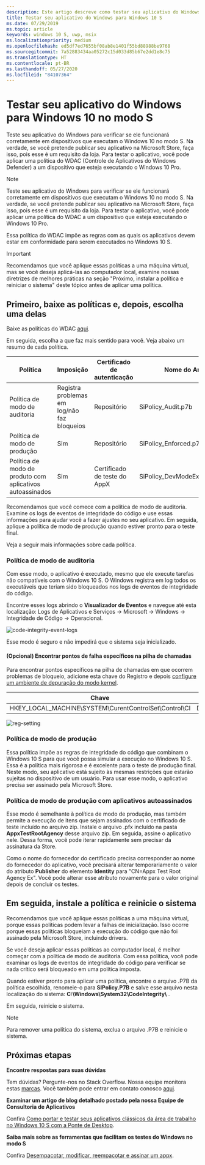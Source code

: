 ```yaml
---
description: Este artigo descreve como testar seu aplicativo do Windows para verificar se ele funcionará corretamente em dispositivos que executam o Windows 10 no modo S.
title: Testar seu aplicativo do Windows para Windows 10 S
ms.date: 07/29/2019
ms.topic: article
keywords: windows 10 S, uwp, msix
ms.localizationpriority: medium
ms.openlocfilehash: ed5df7ed7655bf08ab8e1401f55bd88988be9768
ms.sourcegitcommit: 7a52883434aa05272c15d033d85b67e2dd1e8c75
ms.translationtype: HT
ms.contentlocale: pt-BR
ms.lasthandoff: 05/27/2020
ms.locfileid: "84107364"
---
```

# <a name="test-your-windows-app-for-windows-10-in-s-mode"></a>Testar seu aplicativo do Windows para Windows 10 no modo S

Teste seu aplicativo do Windows para verificar se ele funcionará corretamente em dispositivos que executam o Windows 10 no modo S. Na verdade, se você pretende publicar seu aplicativo na Microsoft Store, faça isso, pois esse é um requisito da loja. Para testar o aplicativo, você pode aplicar uma política do WDAC (Controle de Aplicativos do Windows Defender) a um dispositivo que esteja executando o Windows 10 Pro.

> [!NOTE]
> Teste seu aplicativo do Windows para verificar se ele funcionará corretamente em dispositivos que executam o Windows 10 no modo S. Na verdade, se você pretende publicar seu aplicativo na Microsoft Store, faça isso, pois esse é um requisito da loja. Para testar o aplicativo, você pode aplicar uma política do WDAC a um dispositivo que esteja executando o Windows 10 Pro.


Essa política do WDAC impõe as regras com as quais os aplicativos devem estar em conformidade para serem executados no Windows 10 S.


> [!IMPORTANT]
>Recomendamos que você aplique essas políticas a uma máquina virtual, mas se você deseja aplicá-las ao computador local, examine nossas diretrizes de melhores práticas na seção "Próximo, instalar a política e reiniciar o sistema" deste tópico antes de aplicar uma política.

<a id="choose-policy" />

## <a name="first-download-the-policies-and-then-choose-one"></a>Primeiro, baixe as políticas e, depois, escolha uma delas

Baixe as políticas do WDAC [aqui](https://go.microsoft.com/fwlink/?linkid=849018).

Em seguida, escolha a que faz mais sentido para você. Veja abaixo um resumo de cada política.

|Política |Imposição |Certificado de autenticação |Nome do Arquivo |
|--|--|--|--|
|Política de modo de auditoria |Registra problemas em log/não faz bloqueios |Repositório |SiPolicy_Audit.p7b |
|Política de modo de produção |Sim |Repositório |SiPolicy_Enforced.p7b |
|Política de modo de produto com aplicativos autoassinados |Sim |Certificado de teste do AppX  |SiPolicy_DevModeEx_Enforced.p7b |

Recomendamos que você comece com a política de modo de auditoria. Examine os logs de eventos de integridade do código e use essas informações para ajudar você a fazer ajustes no seu aplicativo. Em seguida, aplique a política de modo de produção quando estiver pronto para o teste final.

Veja a seguir mais informações sobre cada política.

### <a name="audit-mode-policy"></a>Política de modo de auditoria
Com esse modo, o aplicativo é executado, mesmo que ele execute tarefas não compatíveis com o Windows 10 S. O Windows registra em log todos os executáveis que teriam sido bloqueados nos logs de eventos de integridade do código.

Encontre esses logs abrindo o **Visualizador de Eventos** e navegue até esta localização: Logs de Aplicativos e Serviços -> Microsoft -> Windows -> Integridade de Código -> Operacional.

![code-integrity-event-logs](images/code-integrity-logs.png)

Esse modo é seguro e não impedirá que o sistema seja inicializado.

#### <a name="optional-find-specific-failure-points-in-the-call-stack"></a>(Opcional) Encontrar pontos de falha específicos na pilha de chamadas
Para encontrar pontos específicos na pilha de chamadas em que ocorrem problemas de bloqueio, adicione esta chave do Registro e depois [configure um ambiente de depuração do modo kernel](https://docs.microsoft.com/windows-hardware/drivers/debugger/getting-started-with-windbg--kernel-mode-#span-idsetupakernel-modedebuggingspanspan-idsetupakernel-modedebuggingspanspan-idsetupakernel-modedebuggingspanset-up-a-kernel-mode-debugging).

|Chave|Nome|Tipo|Valor|
|--|---|--|--|
|HKEY_LOCAL_MACHINE\SYSTEM\CurentControlSet\Control\CI| DebugFlags |REG_DWORD | 1 |


![reg-setting](images/ci-debug-setting.png)

### <a name="production-mode-policy"></a>Política de modo de produção
Essa política impõe as regras de integridade do código que combinam o Windows 10 S para que você possa simular a execução no Windows 10 S. Essa é a política mais rigorosa e é excelente para o teste de produção final. Neste modo, seu aplicativo está sujeito às mesmas restrições que estarão sujeitas no dispositivo de um usuário. Para usar esse modo, o aplicativo precisa ser assinado pela Microsoft Store.

### <a name="production-mode-policy-with-self-signed-apps"></a>Política de modo de produção com aplicativos autoassinados
Esse modo é semelhante à política de modo de produção, mas também permite a execução de itens que sejam assinados com o certificado de teste incluído no arquivo zip. Instale o arquivo .pfx incluído na pasta **AppxTestRootAgency** desse arquivo zip. Em seguida, assine o aplicativo nele. Dessa forma, você pode iterar rapidamente sem precisar da assinatura da Store.

Como o nome do fornecedor do certificado precisa corresponder ao nome do fornecedor do aplicativo, você precisará alterar temporariamente o valor do atributo **Publisher** do elemento **Identity** para "CN=Appx Test Root Agency Ex". Você pode alterar esse atributo novamente para o valor original depois de concluir os testes.

## <a name="next-install-the-policy-and-restart-your-system"></a>Em seguida, instale a política e reinicie o sistema

Recomendamos que você aplique essas políticas a uma máquina virtual, porque essas políticas podem levar a falhas de inicialização. Isso ocorre porque essas políticas bloqueiam a execução do código que não foi assinado pela Microsoft Store, incluindo drivers.

Se você deseja aplicar essas políticas ao computador local, é melhor começar com a política de modo de auditoria. Com essa política, você pode examinar os logs de eventos de integridade do código para verificar se nada crítico será bloqueado em uma política imposta.

Quando estiver pronto para aplicar uma política, encontre o arquivo .P7B da política escolhida, renomeie-o para **SIPolicy.P7B** e salve esse arquivo nesta localização do sistema: **C:\Windows\System32\CodeIntegrity\\** .

Em seguida, reinicie o sistema.

>[!NOTE]
>Para remover uma política do sistema, exclua o arquivo .P7B e reinicie o sistema.

## <a name="next-steps"></a>Próximas etapas

**Encontre respostas para suas dúvidas**

Tem dúvidas? Pergunte-nos no Stack Overflow. Nossa equipe monitora estas [marcas](https://stackoverflow.com/questions/tagged/project-centennial+or+desktop-bridge). Você também pode entrar em contato conosco [aqui](https://social.msdn.microsoft.com/Forums/en-US/home?filter=alltypes&sort=relevancedesc&searchTerm=%5BDesktop%20Converter%5D).

**Examinar um artigo de blog detalhado postado pela nossa Equipe de Consultoria de Aplicativos**

Confira [Como portar e testar seus aplicativos clássicos da área de trabalho no Windows 10 S com a Ponte de Desktop](https://blogs.msdn.microsoft.com/appconsult/2017/06/15/porting-and-testing-your-classic-desktop-applications-on-windows-10-s-with-the-desktop-bridge/).

**Saiba mais sobre as ferramentas que facilitam os testes do Windows no modo S**

Confira [Desempacotar, modificar, reempacotar e assinar um appx](https://blogs.msdn.microsoft.com/appconsult/2017/08/07/unpack-modify-repack-sign-appx/).
